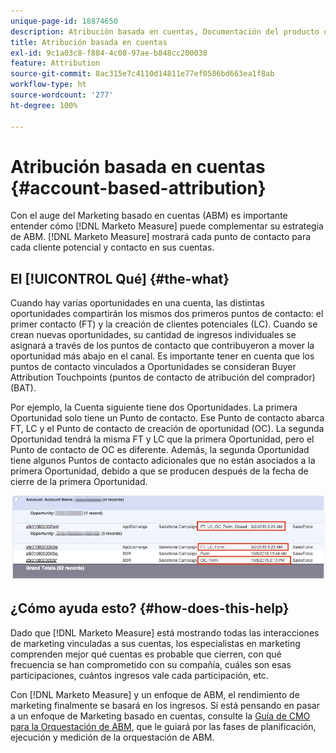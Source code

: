 ```yaml
---
unique-page-id: 18874650
description: Atribución basada en cuentas, Documentación del producto de  [!DNL Marketo Measure]
title: Atribución basada en cuentas
exl-id: 9c1a03c8-f884-4c08-97ae-b848cc200038
feature: Attribution
source-git-commit: 8ac315e7c4110d14811e77ef0586bd663ea1f8ab
workflow-type: ht
source-wordcount: '277'
ht-degree: 100%

---
```


# Atribución basada en cuentas {#account-based-attribution}

Con el auge del Marketing basado en cuentas (ABM) es importante entender cómo [!DNL Marketo Measure] puede complementar su estrategia de ABM. [!DNL Marketo Measure] mostrará cada punto de contacto para cada cliente potencial y contacto en sus cuentas.

## El [!UICONTROL Qué] {#the-what}

Cuando hay varias oportunidades en una cuenta, las distintas oportunidades compartirán los mismos dos primeros puntos de contacto: el primer contacto (FT) y la creación de clientes potenciales (LC). Cuando se crean nuevas oportunidades, su cantidad de ingresos individuales se asignará a través de los puntos de contacto que contribuyeron a mover la oportunidad más abajo en el canal. Es importante tener en cuenta que los puntos de contacto vinculados a Oportunidades se consideran Buyer Attribution Touchpoints (puntos de contacto de atribución del comprador) (BAT).

Por ejemplo, la Cuenta siguiente tiene dos Oportunidades. La primera Oportunidad solo tiene un Punto de contacto. Ese Punto de contacto abarca FT, LC y el Punto de contacto de creación de oportunidad (OC). La segunda Oportunidad tendrá la misma FT y LC que la primera Oportunidad, pero el Punto de contacto de OC es diferente. Además, la segunda Oportunidad tiene algunos Puntos de contacto adicionales que no están asociados a la primera Oportunidad, debido a que se producen después de la fecha de cierre de la primera Oportunidad.

![](assets/1.jpg)

## ¿Cómo ayuda esto? {#how-does-this-help}

Dado que [!DNL Marketo Measure] está mostrando todas las interacciones de marketing vinculadas a sus cuentas, los especialistas en marketing comprenden mejor qué cuentas es probable que cierren, con qué frecuencia se han comprometido con su compañía, cuáles son esas participaciones, cuántos ingresos vale cada participación, etc.

Con [!DNL Marketo Measure] y un enfoque de ABM, el rendimiento de marketing finalmente se basará en los ingresos. Si está pensando en pasar a un enfoque de Marketing basado en cuentas, consulte la [Guía de CMO para la Orquestación de ABM](https://info.bizible.com/cmos-guide-to-abm-orchestration), que le guiará por las fases de planificación, ejecución y medición de la orquestación de ABM.
